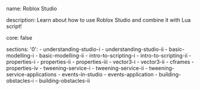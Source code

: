 name: Roblox Studio

description: Learn about how to use Roblox Studio and combine it with Lua script!

core: false

sections: 
    '0':
    - understanding-studio-i
    - understanding-studio-ii
    - basic-modelling-i
    - basic-modelling-ii
    - intro-to-scripting-i
    - intro-to-scripting-ii
    - properties-i
    - properties-ii
    - properties-iii
    - vector3-i
    - vector3-ii
    - cframes
    - properties-iv
    - tweening-service-i
    - tweening-service-ii
    - tweening-service-applications
    - events-in-studio
    - events-application
    - building-obstacles-i
    - building-obstacles-ii
